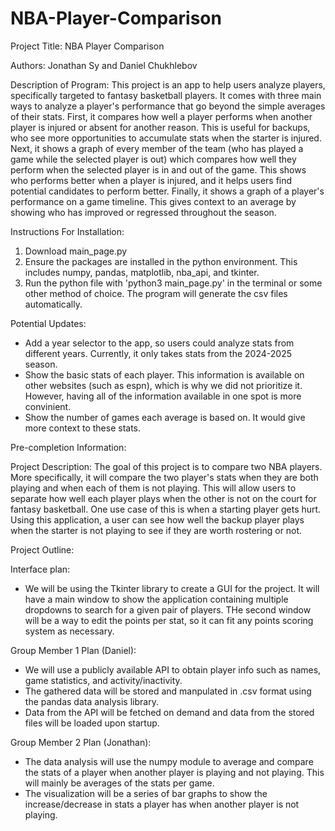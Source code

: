 # NBA-Player-Comparison
Project Title: NBA Player Comparison

Authors: Jonathan Sy and Daniel Chukhlebov

Description of Program:
This project is an app to help users analyze players, specifically targeted to fantasy basketball players. It comes with three main ways to analyze a player's performance that go beyond the simple averages of their stats. First, it compares how well a player performs when another player is injured or absent for another reason. This is useful for backups, who see more opportunities to accumulate stats when the starter is injured. Next, it shows a graph of every member of the team (who has played a game while the selected player is out) which compares how well they perform when the selected player is in and out of the game. This shows who performs better when a player is injured, and it helps users find potential candidates to perform better. Finally, it shows a graph of a player's performance on a game timeline. This gives context to an average by showing who has improved or regressed throughout the season.

Instructions For Installation:
1. Download main_page.py
2. Ensure the packages are installed in the python environment. This includes numpy, pandas, matplotlib, nba_api, and tkinter.
3. Run the python file with 'python3 main_page.py' in the terminal or some other method of choice. The program will generate the csv files automatically.

Potential Updates:
- Add a year selector to the app, so users could analyze stats from different years. Currently, it only takes stats from the 2024-2025 season.
- Show the basic stats of each player. This information is available on other websites (such as espn), which is why we did not prioritize it. However, having all of the information available in one spot is more convinient.
- Show the number of games each average is based on. It would give more context to these stats.




Pre-completion Information:

Project Description:
The goal of this project is to compare two NBA players. More specifically, it will compare the two player's stats when they are both playing and when each of them is not playing. This will allow users to separate how well each player plays when the other is not on the court for fantasy basketball. One use case of this is when a starting player gets hurt. Using this application, a user can see how well the backup player plays when the starter is not playing to see if they are worth rostering or not. 

Project Outline:

Interface plan:
- We will be using the Tkinter library to create a GUI for the project. It will have a main window to show the application containing multiple dropdowns to search for a given pair of players. THe second window will be a way to edit the points per stat, so it can fit any points scoring system as necessary.

Group Member 1 Plan (Daniel):
- We will use a publicly available API to obtain player info such as names, game statistics, and activity/inactivity.
- The gathered data will be stored and manpulated in .csv format using the pandas data analysis library.
- Data from the API will be fetched on demand and data from the stored files will be loaded upon startup.

Group Member 2 Plan (Jonathan):
- The data analysis will use the numpy module to average and compare the stats of a player when another player is playing and not playing. This will mainly be averages of the stats per game.
- The visualization will be a series of bar graphs to show the increase/decrease in stats a player has when another player is not playing.
